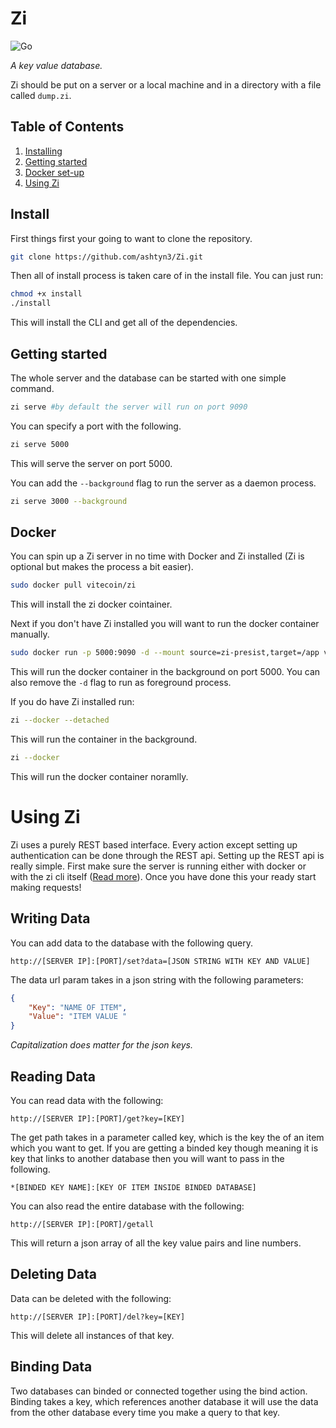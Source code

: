 # Zi

![Go](https://github.com/ashtyn3/Zi/workflows/Go/badge.svg)

_A key value database._

Zi should be put on a server or a local machine and in a directory with a file called `dump.zi`.

## Table of Contents

1. [Installing](#Install)
2. [Getting started](#Getting-started)
3. [Docker set-up](#Docker)
4. [Using Zi](#Using-Zi)

## Install

First things first your going to want to clone the repository.

```bash
git clone https://github.com/ashtyn3/Zi.git
```

Then all of install process is taken care of in the install file. You can just run:

```bash
chmod +x install
./install
```

This will install the CLI and get all of the dependencies.

## Getting started

The whole server and the database can be started with one simple command.

```bash
zi serve #by default the server will run on port 9090
```

You can specify a port with the following.

```bash
zi serve 5000
```

This will serve the server on port 5000.

You can add the `--background` flag to run the server as a daemon process.

```bash
zi serve 3000 --background
```

## Docker

You can spin up a Zi server in no time with Docker and Zi installed (Zi is optional but makes the process a bit easier).

```bash
sudo docker pull vitecoin/zi
```

This will install the zi docker cointainer.

Next if you don't have Zi installed you will want to run the docker container manually.

```bash
sudo docker run -p 5000:9090 -d --mount source=zi-presist,target=/app vitecoin/zi
```

This will run the docker container in the background on port 5000. You can also remove the `-d` flag to run as foreground process.

If you do have Zi installed run:

```bash
zi --docker --detached
```

This will run the container in the background.

```bash
zi --docker
```

This will run the docker container noramlly.

# Using Zi

Zi uses a purely REST based interface. Every action except setting up authentication can be done through the REST api. Setting up the REST api is really simple. First make sure the server is running either with docker or with the zi cli itself ([Read more](#Getting-started)). Once you have done this your ready start making requests!

## Writing Data

You can add data to the database with the following query.

```
http://[SERVER IP]:[PORT]/set?data=[JSON STRING WITH KEY AND VALUE]
```

The data url param takes in a json string with the following parameters:

```json
{
    "Key": "NAME OF ITEM",
    "Value": "ITEM VALUE "
}
```

_Capitalization does matter for the json keys._

## Reading Data

You can read data with the following:

```
http://[SERVER IP]:[PORT]/get?key=[KEY]
```

The get path takes in a parameter called key, which is the key the of an item which you want to get. If you are getting a binded key though meaning it is key that links to another database then you will want to pass in the following.

```
*[BINDED KEY NAME]:[KEY OF ITEM INSIDE BINDED DATABASE]
```

You can also read the entire database with the following:

```
http://[SERVER IP]:[PORT]/getall
```

This will return a json array of all the key value pairs and line numbers.

## Deleting Data

Data can be deleted with the following:

```
http://[SERVER IP]:[PORT]/del?key=[KEY]
```

This will delete all instances of that key.

## Binding Data

Two databases can binded or connected together using the bind action. Binding takes a key, which references another database it will use the data from the other database every time you make a query to that key.
